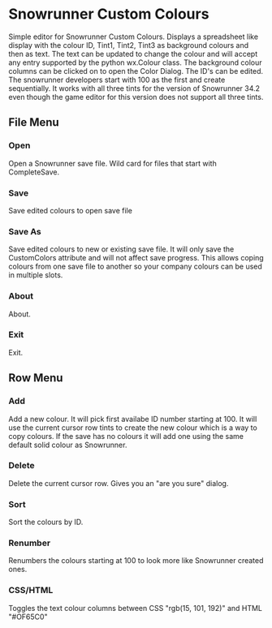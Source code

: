 # Snowrunner Custom Colours

Simple editor for Snowrunner Custom Colours. Displays a spreadsheet like display with the colour ID, Tint1, Tint2, Tint3 as background colours and then as text. The text can be updated to change the colour and will accept any entry supported by the python wx.Colour class. The background colour columns can be clicked on to open the Color Dialog. The ID's can be edited. The snowrunner developers start with 100 as the first and create sequentially. It works with all three tints for the version of Snowrunner 34.2 even though the game editor for this version does not support all three tints.

## File Menu

### Open
Open a Snowrunner save file. Wild card for files that start with CompleteSave.

### Save
Save edited colours to open save file

### Save As
Save edited colours to new or existing save file. It will only save the CustomColors attribute and will not affect save progress. This allows coping colours from one save file to another so your company colours can be used in multiple slots.

### About
About.

### Exit
Exit.

## Row Menu

### Add
Add a new colour. It will pick first availabe ID number starting at 100. It will use the current cursor row tints to create the new colour which is a way to copy colours. If the save has no colours it will add one using the same default solid colour as Snowrunner.

### Delete
Delete the current cursor row. Gives you an "are you sure" dialog.

### Sort
Sort the colours by ID.

### Renumber
Renumbers the colours starting at 100 to look more like Snowrunner created ones.

### CSS/HTML
Toggles the text colour columns between CSS "rgb(15, 101, 192)" and HTML "#OF65C0"



